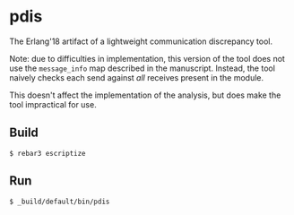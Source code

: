 pdis
=====

The Erlang'18 artifact of a lightweight communication discrepancy tool.

Note: due to difficulties in implementation, this version of the tool
does not use the `message_info` map described in the manuscript. Instead,
the tool naively checks each send against _all_ receives present in the
module.

This doesn't affect the implementation of the analysis, but does
make the tool impractical for use.

Build
-----

    $ rebar3 escriptize

Run
---

    $ _build/default/bin/pdis
